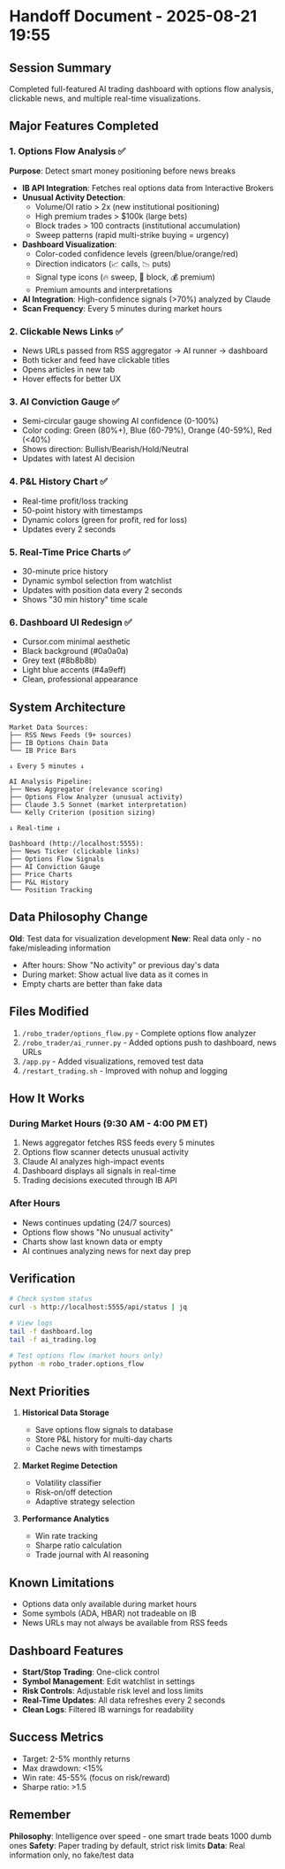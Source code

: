 # Handoff Document - 2025-08-21 19:55

## Session Summary
Completed full-featured AI trading dashboard with options flow analysis, clickable news, and multiple real-time visualizations.

## Major Features Completed

### 1. Options Flow Analysis ✅
**Purpose**: Detect smart money positioning before news breaks
- **IB API Integration**: Fetches real options data from Interactive Brokers
- **Unusual Activity Detection**:
  - Volume/OI ratio > 2x (new institutional positioning)
  - High premium trades > $100k (large bets)
  - Block trades > 100 contracts (institutional accumulation)
  - Sweep patterns (rapid multi-strike buying = urgency)
- **Dashboard Visualization**:
  - Color-coded confidence levels (green/blue/orange/red)
  - Direction indicators (📈 calls, 📉 puts)
  - Signal type icons (🔥 sweep, 🏢 block, 💰 premium)
  - Premium amounts and interpretations
- **AI Integration**: High-confidence signals (>70%) analyzed by Claude
- **Scan Frequency**: Every 5 minutes during market hours

### 2. Clickable News Links ✅
- News URLs passed from RSS aggregator → AI runner → dashboard
- Both ticker and feed have clickable titles
- Opens articles in new tab
- Hover effects for better UX

### 3. AI Conviction Gauge ✅
- Semi-circular gauge showing AI confidence (0-100%)
- Color coding: Green (80%+), Blue (60-79%), Orange (40-59%), Red (<40%)
- Shows direction: Bullish/Bearish/Hold/Neutral
- Updates with latest AI decision

### 4. P&L History Chart ✅
- Real-time profit/loss tracking
- 50-point history with timestamps
- Dynamic colors (green for profit, red for loss)
- Updates every 2 seconds

### 5. Real-Time Price Charts ✅
- 30-minute price history
- Dynamic symbol selection from watchlist
- Updates with position data every 2 seconds
- Shows "30 min history" time scale

### 6. Dashboard UI Redesign ✅
- Cursor.com minimal aesthetic
- Black background (#0a0a0a)
- Grey text (#8b8b8b)
- Light blue accents (#4a9eff)
- Clean, professional appearance

## System Architecture

```
Market Data Sources:
├── RSS News Feeds (9+ sources)
├── IB Options Chain Data
└── IB Price Bars

↓ Every 5 minutes ↓

AI Analysis Pipeline:
├── News Aggregator (relevance scoring)
├── Options Flow Analyzer (unusual activity)
├── Claude 3.5 Sonnet (market interpretation)
└── Kelly Criterion (position sizing)

↓ Real-time ↓

Dashboard (http://localhost:5555):
├── News Ticker (clickable links)
├── Options Flow Signals
├── AI Conviction Gauge
├── Price Charts
├── P&L History
└── Position Tracking
```

## Data Philosophy Change
**Old**: Test data for visualization development
**New**: Real data only - no fake/misleading information
- After hours: Show "No activity" or previous day's data
- During market: Show actual live data as it comes in
- Empty charts are better than fake data

## Files Modified
1. `/robo_trader/options_flow.py` - Complete options flow analyzer
2. `/robo_trader/ai_runner.py` - Added options push to dashboard, news URLs
3. `/app.py` - Added visualizations, removed test data
4. `/restart_trading.sh` - Improved with nohup and logging

## How It Works

### During Market Hours (9:30 AM - 4:00 PM ET)
1. News aggregator fetches RSS feeds every 5 minutes
2. Options flow scanner detects unusual activity
3. Claude AI analyzes high-impact events
4. Dashboard displays all signals in real-time
5. Trading decisions executed through IB API

### After Hours
- News continues updating (24/7 sources)
- Options flow shows "No unusual activity" 
- Charts show last known data or empty
- AI continues analyzing news for next day prep

## Verification
```bash
# Check system status
curl -s http://localhost:5555/api/status | jq

# View logs
tail -f dashboard.log
tail -f ai_trading.log

# Test options flow (market hours only)
python -m robo_trader.options_flow
```

## Next Priorities
1. **Historical Data Storage**
   - Save options flow signals to database
   - Store P&L history for multi-day charts
   - Cache news with timestamps

2. **Market Regime Detection**
   - Volatility classifier
   - Risk-on/off detection
   - Adaptive strategy selection

3. **Performance Analytics**
   - Win rate tracking
   - Sharpe ratio calculation
   - Trade journal with AI reasoning

## Known Limitations
- Options data only available during market hours
- Some symbols (ADA, HBAR) not tradeable on IB
- News URLs may not always be available from RSS feeds

## Dashboard Features
- **Start/Stop Trading**: One-click control
- **Symbol Management**: Edit watchlist in settings
- **Risk Controls**: Adjustable risk level and loss limits
- **Real-Time Updates**: All data refreshes every 2 seconds
- **Clean Logs**: Filtered IB warnings for readability

## Success Metrics
- Target: 2-5% monthly returns
- Max drawdown: <15%
- Win rate: 45-55% (focus on risk/reward)
- Sharpe ratio: >1.5

## Remember
**Philosophy**: Intelligence over speed - one smart trade beats 1000 dumb ones
**Safety**: Paper trading by default, strict risk limits
**Data**: Real information only, no fake/test data